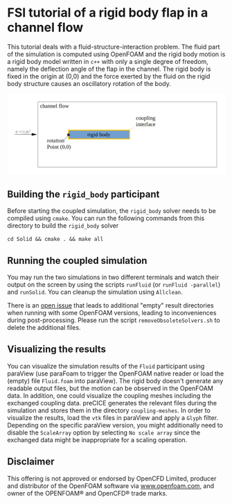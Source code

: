 # FSI tutorial of a rigid body flap in a channel flow

This tutorial deals with a fluid-structure-interaction problem. The fluid part of the simulation is computed using OpenFOAM and the rigid body motion is a rigid body model written in `c++` with only a single degree of freedom, namely the deflection angle of the flap in the channel. The rigid body is fixed in the origin at (0,0) and the force exerted by the fluid on the rigid body structure causes an oscillatory rotation of the body.

![overview](overview.png)

## Building the `rigid_body` participant

Before starting the coupled simulation, the `rigid_body` solver needs to be compiled using `cmake`. You can run the following commands from this directory to build the `rigid_body` solver
```
cd Solid && cmake . && make all
```

## Running the coupled simulation

You may run the two simulations in two different terminals and watch their output on the screen by using the scripts `runFluid` (or `runFluid -parallel`) and `runSolid`. You can cleanup the simulation using `Allclean`.

There is an [open issue](https://github.com/precice/openfoam-adapter/issues/26) that leads to additional "empty" result directories when running with some OpenFOAM versions, leading to inconveniences during post-processing. Please run the script `removeObsoleteSolvers.sh` to delete the additional files.


## Visualizing the results

You can visualize the simulation results of the `Fluid` participant using paraView (use paraFoam to trigger the OpenFOAM native reader or load the (empty) file `Fluid.foam` into paraView). The rigid body doesn't generate any readable output files, but the motion can be observed in the OpenFOAM data. In addition, one could visualize the coupling meshes including the exchanged coupling data. preCICE generates the relevant files during the simulation and stores them in the directory `coupling-meshes`. In order to visualize the results, load the `vtk` files in paraView and apply a `Glyph` filter. Depending on the specific paraView version, you might additionally need to disable the `ScaleArray` option by selecting `No scale array` since the exchanged data might be inappropriate for a scaling operation.

## Disclaimer

This offering is not approved or endorsed by OpenCFD Limited, producer and distributor of the OpenFOAM software via www.openfoam.com, and owner of the OPENFOAM® and OpenCFD® trade marks.
